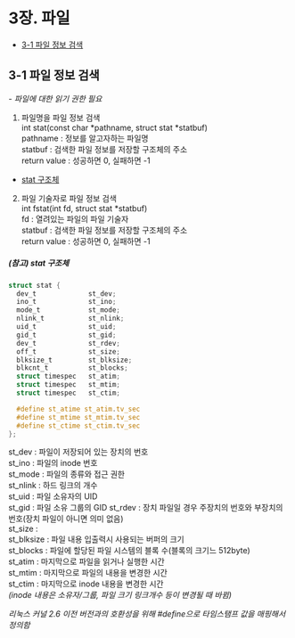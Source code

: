 # 3장. **파일**
  * [3-1 파일 정보 검색](#3-1-파일-정보-검색)

## 3-1 파일 정보 검색
*- 파일에 대한 읽기 권한 필요*  

1. 파일명을 파일 정보 검색  
int stat(const char *pathname, struct stat *statbuf)  
pathname : 정보를 알고자하는 파일명  
statbuf : 검색한 파일 정보를 저장할 구조체의 주소  
return value : 성공하면 0, 실패하면 -1  
  * [stat 구조체](#참고-stat-구조체)

2. 파일 기술자로 파일 정보 검색  
int fstat(int fd, struct stat *statbuf)  
fd : 열려있는 파일의 파일 기술자  
statbuf : 검색한 파일 정보를 저장할 구조체의 주소  
return value : 성공하면 0, 실패하면 -1  

##### (참고) stat 구조체  
``` c
struct stat {
  dev_t				st_dev;
  ino_t				st_ino;
  mode_t			st_mode;
  nlink_t			st_nlink;
  uid_t				st_uid;
  gid_t				st_gid;
  dev_t				st_rdev;
  off_t				st_size;
  blksize_t			st_blksize;
  blkcnt_t			st_blocks;
  struct timespec	st_atim;
  struct timespec	st_mtim;
  struct timespec	st_ctim;

  #define st_atime st_atim.tv_sec
  #define st_mtime st_mtim.tv_sec
  #define st_ctime st_ctim.tv_sec
};
```

st_dev : 파일이 저장되어 있는 장치의 번호  
st_ino : 파일의 inode 번호  
st_mode : 파일의 종류와 접근 권한  
st_nlink : 하드 링크의 개수  
st_uid : 파일 소유자의 UID  
st_gid : 파일 소유 그룹의 GID
st_rdev : 장치 파일일 경우 주장치의 번호와 부장치의 번호(장치 파일이 아니면 의미 없음)  
st_size :  
st_blksize : 파일 내용 입출력시 사용되는 버퍼의 크기  
st_blocks : 파일에 할당된 파일 시스템의 블록 수(블록의 크기느 512byte)  
st_atim : 마지막으로 파일을 읽거나 실행한 시간  
st_mtim : 마지막으로 파일의 내용을 변경한 시간  
st_ctim : 마지막으로 inode 내용을 변경한 시간  
*(inode 내용은 소유자/그룹, 파일 크기 링크개수 등이 변경될 때 바뀜)*  

*리눅스 커널 2.6 이전 버전과의 호환성을 위해 #define으로 타임스탬프 값을 매핑해서 정의함*  